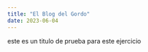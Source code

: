 ```yaml
---
title: "El Blog del Gordo"
date: 2023-06-04
---
```

este es un titulo de prueba para este ejercicio
